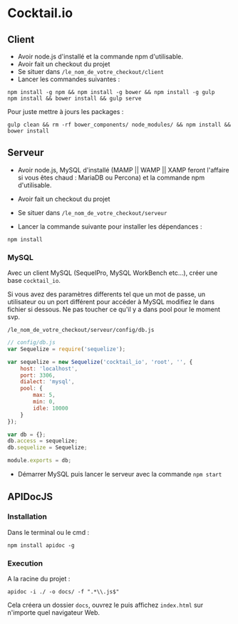 # Cocktail.io

## Client 

- Avoir node.js d'installé et la commande npm d'utilisable.
- Avoir fait un checkout du projet
- Se situer dans ` /le_nom_de_votre_checkout/client `
- Lancer les commandes suivantes :
```
npm install -g npm && npm install -g bower && npm install -g gulp
npm install && bower install && gulp serve
```

Pour juste mettre à jours les packages :
```
gulp clean && rm -rf bower_components/ node_modules/ && npm install && bower install
```

## Serveur

- Avoir node.js, MySQL d'installé (MAMP || WAMP || XAMP feront l'affaire si vous êtes chaud : MariaDB ou Percona) et la commande npm d'utilisable.

- Avoir fait un checkout du projet
- Se situer dans ` /le_nom_de_votre_checkout/serveur `
- Lancer la commande suivante pour installer les dépendances :
```
npm install
```

### MySQL

Avec un client MySQL (SequelPro, MySQL WorkBench etc...), créer une base ` cocktail_io `.

Si vous avez des paramètres differents tel que un mot de passe, un utilisateur ou un port différent pour accéder à MySQL modifiez le dans fichier si dessous.
Ne pas toucher ce qu'il y a dans pool pour le moment svp.

` /le_nom_de_votre_checkout/serveur/config/db.js `
```javascript
// config/db.js
var Sequelize = require('sequelize');

var sequelize = new Sequelize('cocktail_io', 'root', '', {
	host: 'localhost',
	port: 3306,
	dialect: 'mysql',
	pool: {
		max: 5,
		min: 0,
		idle: 10000
	}
});

var db = {};
db.access = sequelize;
db.sequelize = Sequelize;

module.exports = db;
```

- Démarrer MySQL puis lancer le serveur avec la commande ` npm start `


## APIDocJS

### Installation

Dans le terminal ou le cmd :
```
npm install apidoc -g
```

### Execution

A la racine du projet :
```
apidoc -i ./ -o docs/ -f ".*\\.js$"
```

Cela créera un dossier ` docs `, ouvrez le puis affichez ` index.html ` sur n'importe quel navigateur Web.